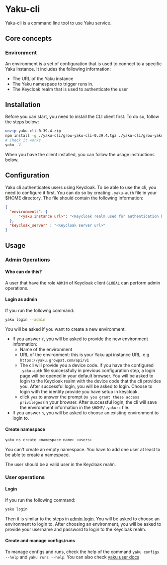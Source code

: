 # Yaku-cli

Yaku-cli is a command line tool to use Yaku service.

## Core concepts

### Environment

An environment is a set of configuration that is used to connect to a specific Yaku instance. It includes the following information:
- The URL of the Yaku instance
- The Yaku namespace to trigger runs in.
- The Keycloak realm that is used to authenticate the user

## Installation

Before you can start, you need to install the CLI client first. To do so, follow the steps below:

```bash
unzip yaku-cli-0.39.4.zip
npm install -g ./yaku-cli/grow-yaku-cli-0.39.4.tgz ./yaku-cli/grow-yaku-client-lib-0.39.4.tgz
# Check it works
yaku -V
```

When you have the client installed, you can follow the usage instructions below.

## Configuration

Yaku cli authenticates users using Keycloak. To be able to use the cli, you need to configure it first. You can do so by creating `.yaku-auth` file in your $HOME directory. The file should contain the following information:

```json
{
  "environments": {
      "<yaku instance url>": "<Keycloak realm used for authentication by the instance>"
  },
  "keycloak_server" : "<Keycloak server url>"
}
```

## Usage

### Admin Operations

#### Who can do this?

A user that have the role `ADMIN` of Keycloak client `GLOBAL` can perform admin operations.

#### Login as admin

If you run the followng command:
```bash
yaku login --admin
```

You will be asked if you want to create a new environment.
 - If you answer `Y`, you will be asked to provide the new environment information:
    - Name of the environment
    - URL of the environment: this is your Yaku api instance URL. e.g. `https://yaku.growpat.com/api/v1`
    - The cli will provide you a device code. If you have the configured `.yaku-auth` file successfully in previous configuration step, a login page will be opened in your default browser. You will be asked to login to the Keycloak realm with the device code that the cli provides you. After successful login, you will be asked to login. Choose to login with the identity provide you have setup in keycloak.
    - click `yes` to answer the prompt `Do you grant these access privileges?`in your browser.
    After successful login, the cli will save the environment information in the `$HOME/.yakurc` file.
 - If you answer `n`, you will be asked to choose an existing environment to login to.



#### Create namespace

```bash
yaku ns create <namespace name> <users>
```

You can't create an empty namespace. You have to add one user at least to be able to create a namespace.

The user should be a valid user in the Keycloak realm.

### User operations

#### Login

If you run the following command:
```bash
yaku login
```

Then it is similar to the steps in [admin login](#login-as-admin). You will be asked to choose an environment to login to. After choosing an environment, you will be asked to provide your username and password to login to the Keycloak realm.

#### Create and manage configs/runs

To manage configs and runs, check the help of the command `yaku configs --help` and `yaku runs --help`.
You can also check [yaku user docs](https://docs.bswf.tech/cli/index.html)
